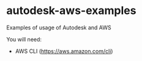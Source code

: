 # autodesk-aws-examples
Examples of usage of Autodesk and AWS

You will need:
- AWS CLI (https://aws.amazon.com/cli)
